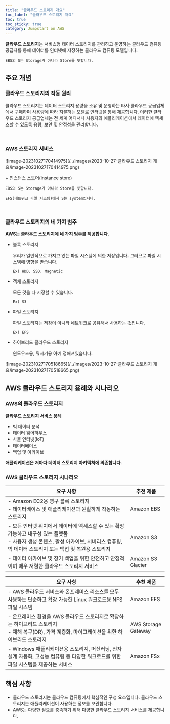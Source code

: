 ```yaml
---
title: "클라우드 스토리지 개요"
toc_label: "클라우드 스토리지 개요"
toc: true
toc_sticky: true
category: Jumpstart on AWS
---
```


**클라우드 스토리지**는 서비스형 데이터 스토리지를 관리하고 운영하는 클라우드 컴퓨팅 공급자를 통해 데이터를 인터넷에 저장하는 클라우드 컴퓨팅 모델입니다.

`EBS의 S는 Storage가 아니라 Store를 뜻합니다.`

## 주요 개념

### 클라우드 스토리지의 작동 원리

클라우드 스토리지는 데이터 스토리지 용량을 소유 및 운영하는 타사 클라우드 공급업체에서 구매하며<span class="hlm_h"> 사용량에 따라 지불하는 모델</span>로 인터넷을 통해 제공합니다. 이러한 클라우드 스토리지 공급업체는 전 세계 어디서나 사용자의 애플리케이션에서 데이터에 액세스할 수 있도록 용량, 보안 및 안정성을 관리합니다.

<br/>

### AWS 스토리지 서비스

![image-20231027170414975](/../images/2023-10-27-클라우드 스토리지 개요/image-20231027170414975.png)

\+ 인스턴스 스토어(instance store)

`EBS의 S는 Storage가 아니라 Store를 뜻합니다.`

`EFS(네트워크 파일 시스템)에서 S는 system입니다.`

<br/>

### 클라우드 스토리지의 네 가지 범주

**AWS는 클라우드 스토리지에 네 가지 범주를 제공합니다.**

- 블록 스토리지 

  우리가 일반적으로 가지고 있는 파일 시스템에 의한 저장입니다. 그러므로 파일 시스템에 영향을 받습니다.

  `Ex) HDD, SSD, Magnetic`

- 객체 스토리지

  모든 것을 다 저장할 수 있습니다.

  `Ex) S3 `

- 파일 스토리지

  파일 스토리지는 저장이 아니라 네트워크로 공유해서 사용하는 것입니다.

  `Ex) EFS`

- 하이브리드 클라우드 스토리지

  윈도우즈용, 뭐시기용 아예 정해져있습니다.

![image-20231027170518665](/../images/2023-10-27-클라우드 스토리지 개요/image-20231027170518665.png)

## AWS 클라우드 스토리지 용례와 시나리오

### AWS의 클라우드 스토리지

**클라우드 스토리지 서비스 용례**

- 빅 데이터 분석  
- 데이터 웨어하우스  
- 사물 인터넷(IoT)  
- 데이터베이스  
- 백업 및 아카이브

<span class="hlm">**애플리케이션은 저마다 데이터 스토리지 아키텍처에 의존합니다.**</span>

### AWS 클라우드 스토리지 시나리오

| 요구 사항                                                    | 추천 제품         |
| ------------------------------------------------------------ | ----------------- |
| - Amazon EC2용 영구 블록 스토리지 <br />- 데이터베이스 및 애플리케이션과 원활하게 작동하는 스토리지 | Amazon EBS        |
| - 모든 인터넷 위치에서 데이터에 액세스할 수 있는 확장 가능하고 내구성 있는 플랫폼 <br />- 사용자 생성 콘텐츠, 활성 아카이브, 서버리스 컴퓨팅, 빅 데이터 스토리지 또는 백업 및 복원용 스토리지 | Amazon S3         |
| - 데이터 아카이브 및 장기 백업을 위한 안전하고 안정적이며 매우 저렴한 클라우드 스토리지 서비스 | Amazon S3 Glacier |

| 요구 사항                                                    | 추천 제품           |
| ------------------------------------------------------------ | ------------------- |
| - AWS 클라우드 서비스와 온프레미스 리소스를 모두 사용하는 단순하고 확장 가능한 Linux 워크로드용 NFS 파일 시스템 | Amazon EFS          |
| - 온프레미스 환경을 AWS 클라우드 스토리지로 확장하는 하이브리드 스토리지 <br />- 재해 복구(DR), 가격 계층화, 마이그레이션을 위한 하이브리드 스토리지 | AWS Storage Gateway |
| - Windows 애플리케이션용 스토리지, 머신러닝, 전자 설계 자동화, 고성능 컴퓨팅 등 다양한 워크로드를 위한 파일 시스템을 제공하는 서비스 | Amazon FSx          |



## 핵심 사항

- 클라우드 스토리지는 클라우드 컴퓨팅에서 핵심적인 구성 요소입니다. 클라우드 스토리지는 애플리케이션이 사용하는 정보를 보관합니다. 
- AWS는 다양한 필요를 충족하기 위해 다양한 클라우드 스토리지 서비스를 제공합니다. 